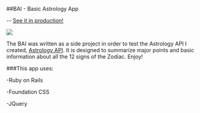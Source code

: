 ##BAI - Basic Astrology App

-- [See it in production!](https://baiapp.herokuapp.com/)

<a href="https://generalassemb.ly/"><img src="https://ga-core-production-herokuapp-com.global.ssl.fastly.net/assets/ga-lockup-1788582934ade008a8ea6068b784b8ee.png"></a>

The BAI was written as a side project in order to test the Astrology API I created, [Astrology API](https://github.com/EBM26/AstroApi). It is designed to summarize major points and basic information about all the 12 signs of the Zodiac. Enjoy!

###This app uses:

-Ruby on Rails

-Foundation CSS

-JQuery
